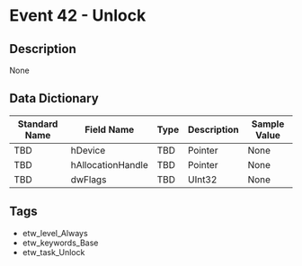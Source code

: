 # Event 42 - Unlock

## Description
None

## Data Dictionary
|Standard Name|Field Name|Type|Description|Sample Value|
|---|---|---|---|---|
|TBD|hDevice|TBD|Pointer|None|None|
|TBD|hAllocationHandle|TBD|Pointer|None|None|
|TBD|dwFlags|TBD|UInt32|None|None|

## Tags
* etw_level_Always
* etw_keywords_Base
* etw_task_Unlock